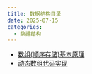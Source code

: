 ```yaml
---
title: 数据结构目录
date: 2025-07-15
categories:
  - 数据结构
---
```

* [数组(顺序存储)基本原理](数组（顺序存储）基本原理)
* [动态数组代码实现](动态数组代码实现)